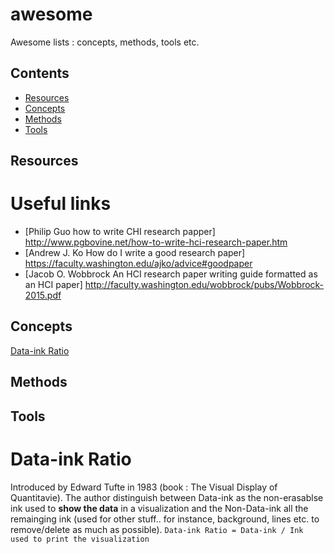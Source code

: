# awesome
Awesome lists : concepts, methods, tools etc. 

## Contents

- [Resources](#resources)
- [Concepts](#concepts)
- [Methods](#methods)
- [Tools](#tools)

## Resources
# Useful links
- [Philip Guo how to write CHI research papper] http://www.pgbovine.net/how-to-write-hci-research-paper.htm
- [Andrew J. Ko How do I write a good research paper] https://faculty.washington.edu/ajko/advice#goodpaper
- [Jacob O. Wobbrock An HCI research paper writing guide formatted as an HCI paper] http://faculty.washington.edu/wobbrock/pubs/Wobbrock-2015.pdf

## Concepts
[Data-ink Ratio](#data_ink_ratio)

## Methods

## Tools

# Data-ink Ratio
Introduced by Edward Tufte in 1983 (book : The Visual Display of Quantitavie). The author distinguish between Data-ink as the non-erasablse ink used to **show the data** in a visualization and the Non-Data-ink all the remainging ink (used for other stuff.. for instance, background, lines etc. to remove/delete as much as possible). `Data-ink Ratio = Data-ink / Ink used to print the visualization`

